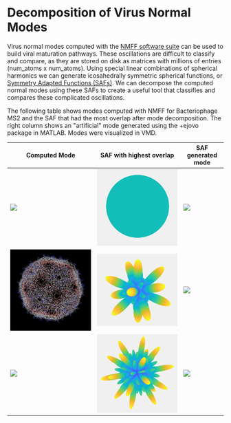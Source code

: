 # Decomposition of Virus Normal Modes

Virus normal modes computed with the [NMFF software suite](https://mmtsb.org/software/nmff.html) can be used to build viral maturation pathways. 
These oscillations are difficult to classify and compare, as they are stored on disk as matrices with millions of entries (num_atoms x num_atoms).
Using special linear combinations of spherical harmonics we can generate icosahedrally symmetric spherical functions, or [Symmetry Adapted Functions (SAFs)](https://github.com/ejovo13/viruses/tree/master/%2Bsaf).
We can decompose the computed normal modes using these SAFs to create a useful tool that classifies and compares these complicated oscillations.

The following table shows modes computed with NMFF for Bacteriophage MS2 and the SAF that had the most overlap after mode decomposition. The right column shows an "artificial" mode generated using the +ejovo package in MATLAB. Modes were visualized in VMD.


| Computed Mode | SAF with highest overlap | SAF generated mode |
| ---- | --- | ---- |
| ![](+ejovo/media/2ms2m1-2fold.gif) | ![](+ejovo/media/SAF0.png) | ![](+ejovo/media/2ms2SAF0-2fold.gif) | 
| ![](+ejovo/media/2ms2m2-2fold.gif) | ![](+ejovo/media/SAF6.png) | ![](+ejovo/media/2ms2SAF62-fold.gif) |
| ![](+ejovo/media/2ms2m5-2fold.gif) | ![](+ejovo/media/SAF10.png) | ![](+ejovo/media/2ms2SAF10-2fold.gif) |
